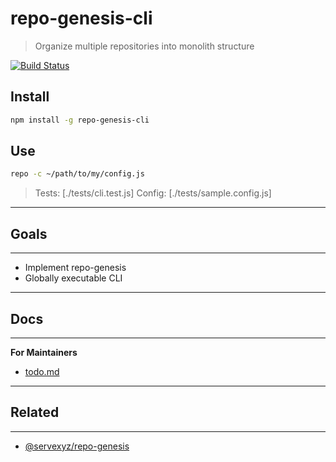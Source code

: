 # repo-genesis-cli

> Organize multiple repositories into monolith structure

[![Build Status](https://travis-ci.org/servexyz/repo-genesis-cli.svg?branch=master)](https://travis-ci.org/servexyz/repo-genesis-cli)

## Install

```bash
npm install -g repo-genesis-cli
```

## Use

```bash
repo -c ~/path/to/my/config.js
```

> Tests: [./tests/cli.test.js]
> Config: [./tests/sample.config.js]

---

## Goals

---

* Implement repo-genesis
* Globally executable CLI

---

## Docs

---

**For Maintainers**

* [todo.md](./docs/todo.md)

---

## Related

---

* [@servexyz/repo-genesis](https://github.com/servexyz/repo-genesis)
